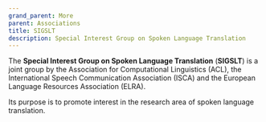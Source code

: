 ```yaml
---
grand_parent: More
parent: Associations
title: SIGSLT
description: Special Interest Group on Spoken Language Translation
---
```


The **Special Interest Group on Spoken Language Translation** (**SIGSLT**) is a joint group by the Association for Computational Linguistics (ACL), the International Speech Communication Association (ISCA) and the European Language Resources Association (ELRA).

Its purpose is to promote interest in the research area of spoken language translation.
